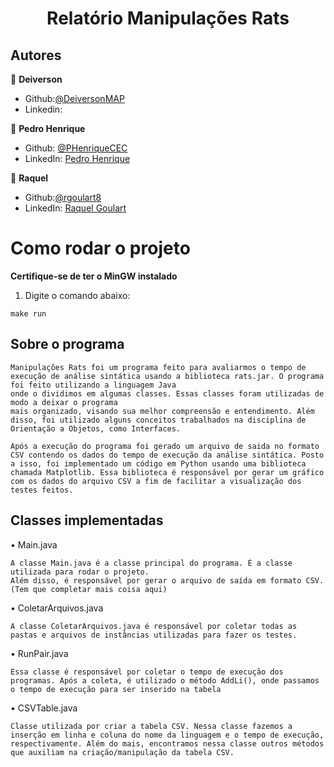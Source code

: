 <h1 align="center">Relatório Manipulações Rats</h1>

## Autores

👤 **Deiverson**

* Github:[@DeiversonMAP](https://github.com/DeiversonMAP) 
* Linkedin: 

👤 **Pedro Henrique**

* Github: [@PHenriqueCEC](https://github.com/PHenriqueCEC)
* LinkedIn: [Pedro Henrique](https://www.linkedin.com/in/pedro-henrique-77baa01a9/)

👤 **Raquel**

* Github:[@rgoulart8](https://github.com/rgoulart8)
* LinkedIn: [Raquel Goulart](https://br.linkedin.com/in/rgoulart8)


# Como rodar o projeto
**Certifique-se de ter o MinGW instalado**

1. Digite o comando abaixo:
```
make run
```

## Sobre o programa

```
Manipulações Rats foi um programa feito para avaliarmos o tempo de execução de análise sintática usando a biblioteca rats.jar. O programa foi feito utilizando a linguagem Java
onde o dividimos em algumas classes. Essas classes foram utilizadas de modo a deixar o programa
mais organizado, visando sua melhor compreensão e entendimento. Além disso, foi utilizado alguns conceitos trabalhados na disciplina de Orientação a Objetos, como Interfaces.

Após a execução do programa foi gerado um arquivo de saida no formato CSV contendo os dados do tempo de execução da análise sintática. Posto a isso, foi implementado um código em Python usando uma biblioteca chamada Matplotlib. Essa biblioteca é responsável por gerar um gráfico 
com os dados do arquivo CSV a fim de facilitar a visualização dos testes feitos.

```

## Classes implementadas
• Main.java
```
A classe Main.java é a classe principal do programa. É a classe utilizada para rodar o projeto.
Além disso, é responsável por gerar o arquivo de saída em formato CSV. (Tem que completar mais coisa aqui) 

```

• ColetarArquivos.java

```
A classe ColetarArquivos.java é responsável por coletar todas as pastas e arquivos de instâncias utilizadas para fazer os testes.  
```

• RunPair.java

```
Essa classe é responsável por coletar o tempo de execução dos programas. Após a coleta, é utilizado o método AddLi(), onde passamos o tempo de execução para ser inserido na tabela
```

• CSVTable.java
```
Classe utilizada por criar a tabela CSV. Nessa classe fazemos a inserção em linha e coluna do nome da linguagem e o tempo de execução, respectivamente. Além do mais, encontramos nessa classe outros métodos que auxiliam na criação/manipulação da tabela CSV.
```
